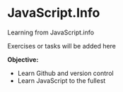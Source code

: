 # JavaScript.Info
Learning from JavaScript.info

Exercises or tasks will be added here

**Objective:**
- Learn Github and version control
- Learn JavaScript to the fullest
